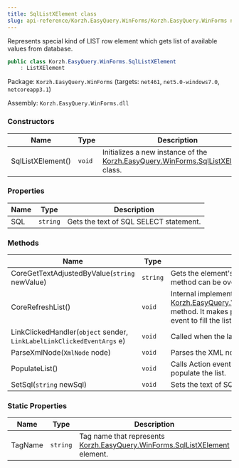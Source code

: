 ```yaml
---
title: SqlListXElement class
slug: api-reference/Korzh.EasyQuery.WinForms/Korzh.EasyQuery.WinForms namespace/sqllistxelement-class
---
```



Represents special kind of LIST row element which gets list of available values from database.
```csharp
public class Korzh.EasyQuery.WinForms.SqlListXElement
    : ListXElement

```
Package: `Korzh.EasyQuery.WinForms` (targets: `net461`, `net5.0-windows7.0`, `netcoreapp3.1`)

Assembly: `Korzh.EasyQuery.WinForms.dll`

### Constructors

| Name | Type | Description | 
| --- | --- | --- | 
| SqlListXElement() | `void` | Initializes a new instance of the [Korzh.EasyQuery.WinForms.SqlListXElement](/api-reference/korzh-easyquery-winforms/korzh-easyquery-winforms-namespace/sqllistxelement-class) class. | 


### Properties

| Name | Type | Description | 
| --- | --- | --- | 
| SQL | `string` | Gets the text of SQL SELECT statement. | 


### Methods

| Name | Type | Description | 
| --- | --- | --- | 
| CoreGetTextAdjustedByValue(`string` newValue) | `string` | Gets the element's text according to its value.  This method can be overridden in inherited classes. | 
| CoreRefreshList() | `void` | Internal implementation of [Korzh.EasyQuery.WinForms.ListXElement.RefreshList](/api-reference/korzh-easyquery-winforms/korzh-easyquery-winforms-namespace/listxelement-class) method.  It makes parent panel to raise SqlExecute event to fill the list. | 
| LinkClickedHandler(`object` sender, `LinkLabelLinkClickedEventArgs` e) | `void` | Called when the label is clicked. | 
| ParseXmlNode(`XmlNode` node) | `void` | Parses the XML node. | 
| PopulateList() | `void` | Calls Action event named "SqlListRequest" to populate the list. | 
| SetSql(`string` newSql) | `void` | Sets the text of SQL SELECT statement. | 


### Static Properties

| Name | Type | Description | 
| --- | --- | --- | 
| TagName | `string` | Tag name that represents [Korzh.EasyQuery.WinForms.SqlListXElement](/api-reference/korzh-easyquery-winforms/korzh-easyquery-winforms-namespace/sqllistxelement-class) element. |